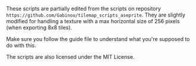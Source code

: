 These scripts are partially edited from the scripts on repository
`https://github.com/Gabinou/tilemap_scripts_aseprite`. They are slightly
modified for handling a texture with a max horizontal size of 256 pixels
(when exporting 8x8 tiles).

Make sure you follow the guide file to understand what you're supposed to
do with this.

The scripts are also licensed under the MIT License.


